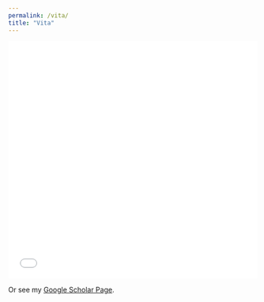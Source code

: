 ```yaml
---
permalink: /vita/
title: "Vita"
---
```


<embed style="width:100%; height:50vw" src="/_pages/AmberWarren_CV_8-15-2023.pdf" type="application/pdf" />

Or see my [Google Scholar Page](https://scholar.google.com/citations?user=MjWW_ecAAAAJ&hl=en).